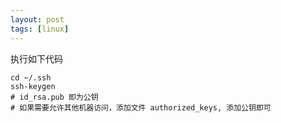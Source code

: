 ```yaml
---
layout: post
tags: [linux]
---
```


执行如下代码

```shell
cd ~/.ssh
ssh-keygen
# id_rsa.pub 即为公钥
# 如果需要允许其他机器访问，添加文件 authorized_keys, 添加公钥即可
```


